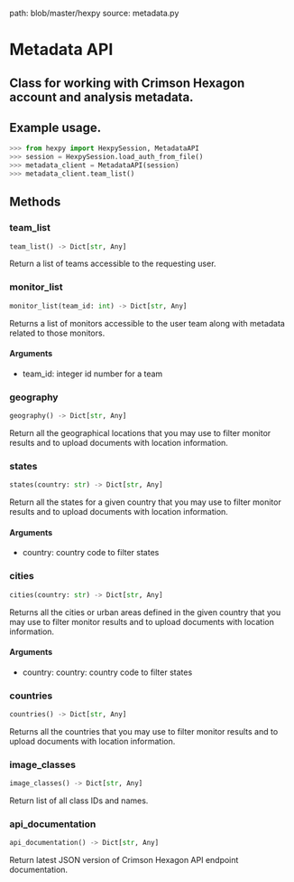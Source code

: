 path: blob/master/hexpy
source: metadata.py

Metadata API
============

## Class for working with Crimson Hexagon account and analysis metadata.

## Example usage.

```python
>>> from hexpy import HexpySession, MetadataAPI
>>> session = HexpySession.load_auth_from_file()
>>> metadata_client = MetadataAPI(session)
>>> metadata_client.team_list()
```

## Methods

### team_list
```python
team_list() -> Dict[str, Any]
```
Return a list of teams accessible to the requesting user.

### monitor_list
```python
monitor_list(team_id: int) -> Dict[str, Any]
```
Returns a list of monitors accessible to the user team along with metadata related to those monitors.

#### Arguments
* team_id: integer id number for a team

### geography
```python
geography() -> Dict[str, Any]
```
Return all the geographical locations that you may use to filter monitor results and to upload documents with location information.

### states
```python
states(country: str) -> Dict[str, Any]
```
Return all the states for a given country that you may use to filter monitor results and to upload documents with location information.

#### Arguments
* country: country code to filter states

### cities
```python
cities(country: str) -> Dict[str, Any]
```
Returns all the cities or urban areas defined in the given country that you may use to filter monitor results and to upload documents with location information. 

#### Arguments
* country: country: country code  to filter states

### countries
```python
countries() -> Dict[str, Any]
```
Returns all the countries that you may use to filter monitor results and to upload documents with location information.

### image_classes
```python
image_classes() -> Dict[str, Any]
```
Return list of all class IDs and names.

### api_documentation
```python
api_documentation() -> Dict[str, Any]
```
Return latest JSON version of Crimson Hexagon API endpoint documentation.